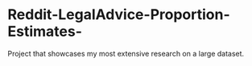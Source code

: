 # Reddit-LegalAdvice-Proportion-Estimates-
Project that showcases my most extensive research on a large dataset.  
